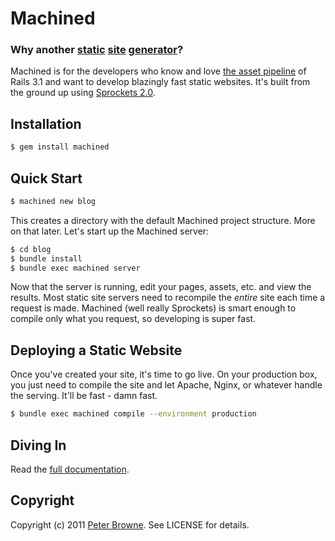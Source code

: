 Machined
========

### Why another [static](https://github.com/mojombo/jekyll) [site](https://github.com/cloudhead/toto) [generator](https://github.com/petebrowne/massimo)?

Machined is for the developers who know and love [the asset pipeline](http://edgeguides.rubyonrails.org/asset_pipeline.html) of Rails 3.1 and want to develop blazingly fast static websites. It's built from the ground up using [Sprockets 2.0](https://github.com/search?q=sprockets).

Installation
------------

``` bash
$ gem install machined
```

Quick Start
-----------
    
``` bash
$ machined new blog
```

This creates a directory with the default Machined project structure. More on that later. Let's start up the Machined server:

``` bash
$ cd blog
$ bundle install
$ bundle exec machined server
```

Now that the server is running, edit your pages, assets, etc. and view the results. Most static site servers need to recompile the _entire_ site each time a request is made. Machined (well really Sprockets) is smart enough to compile only what you request, so developing is super fast.

Deploying a Static Website
--------------------------

Once you've created your site, it's time to go live. On your production box, you just need to compile the site and let Apache, Nginx, or whatever handle the serving. It'll be fast - damn fast.

``` bash
$ bundle exec machined compile --environment production
```

Diving In
---------

Read the [full documentation](https://github.com/petebrowne/machined/wiki).

Copyright
---------

Copyright (c) 2011 [Peter Browne](http://petebrowne.com). See LICENSE for details.
